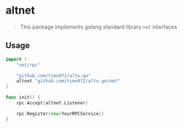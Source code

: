 # altnet

> This package implements golang standard library `net` interfaces

## Usage

```go
import (
    "net/rpc"

    "github.com/timo972/altv-go"
    altnet "github.com/timo972/altv-go/net"
)

func init() {
    rpc.Accept(altnet.Listener)

    rpc.Register(new(YourRPCService))
}
```
